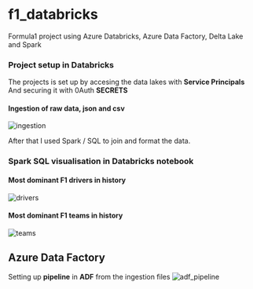# f1_databricks
 Formula1 project using Azure Databricks,  Azure Data Factory, Delta Lake and Spark

### Project setup in Databricks
The projects is set up by accesing the data lakes with **Service Principals** <br>
And securing it with 0Auth **SECRETS**

#### Ingestion of raw data, json and csv
![ingestion](https://github.com/dominicho97/f1_databricks/assets/43000003/7ebf8126-e69b-46b8-b178-aeab9bfc7f07)


After that I used Spark / SQL to join and format the data.

###  Spark SQL visualisation in Databricks notebook

#### Most dominant F1 drivers in history
![drivers](https://github.com/dominicho97/f1_databricks/assets/43000003/4f2a2d57-7d11-4724-a1b3-2949d43f1a54)

#### Most dominant F1 teams in history
![teams](https://github.com/dominicho97/f1_databricks/assets/43000003/5c1b3cd5-afd5-4251-bba1-10ce8014b015)

## Azure Data Factory 
Setting up **pipeline** in **ADF** from the ingestion files
![adf_pipeline](https://github.com/dominicho97/f1_databricks/assets/43000003/ac7e81e2-9bcd-4d3b-b44c-1ff59d85a436)
